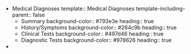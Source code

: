 - Medical Diagnoses
  template:: Medical Diagnoses
  template-including-parent:: false
	- Summary
	  background-color:: #793e3e
	  heading:: true
	- History/Symptoms
	  background-color:: #264c9b
	  heading:: true
	- Clinical Tests
	  background-color:: #497d46
	  heading:: true
	- Diagnostic Tests
	  background-color:: #978626
	  heading:: true
-